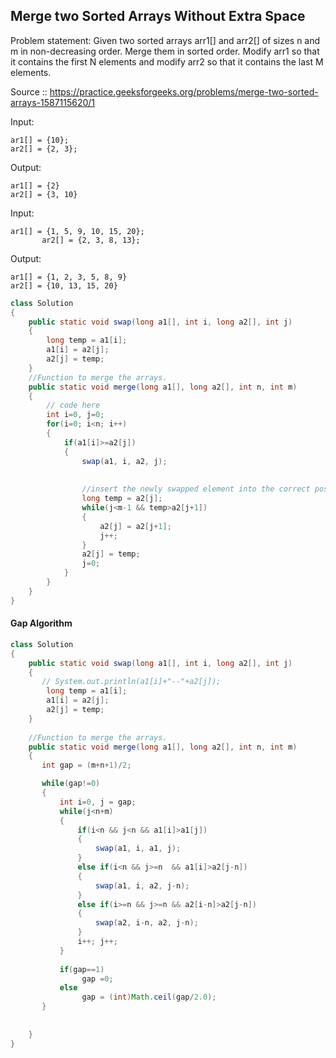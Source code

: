 ## Merge two Sorted Arrays Without Extra Space

Problem statement: Given two sorted arrays arr1[] and arr2[] of sizes n and m in non-decreasing order. 
Merge them in sorted order. 
Modify arr1 so that it contains the first N elements and 
modify arr2 so that it contains the last M elements.

Source :: https://practice.geeksforgeeks.org/problems/merge-two-sorted-arrays-1587115620/1

Input: 
```
ar1[] = {10};
ar2[] = {2, 3};
```
Output: 
```
ar1[] = {2}
ar2[] = {3, 10}  
```

Input: 
```
ar1[] = {1, 5, 9, 10, 15, 20};
       ar2[] = {2, 3, 8, 13};
```
Output: 
```
ar1[] = {1, 2, 3, 5, 8, 9}
ar2[] = {10, 13, 15, 20}
```

```java
class Solution
{
    public static void swap(long a1[], int i, long a2[], int j)
    {
        long temp = a1[i];
        a1[i] = a2[j];
        a2[j] = temp;
    }
    //Function to merge the arrays.
    public static void merge(long a1[], long a2[], int n, int m) 
    {
        // code here 
        int i=0, j=0;
        for(i=0; i<n; i++)
        {
            if(a1[i]>=a2[j]) 
            {
                swap(a1, i, a2, j);
                
                
                //insert the newly swapped element into the correct position of array 2
                long temp = a2[j];
                while(j<m-1 && temp>a2[j+1])
                {
                    a2[j] = a2[j+1];
                    j++;
                }
                a2[j] = temp;
                j=0;
            }
        }
    }
}


```

#### Gap Algorithm

```java
class Solution
{
    public static void swap(long a1[], int i, long a2[], int j)
    {
       // System.out.println(a1[i]+"--"+a2[j]);
        long temp = a1[i];
        a1[i] = a2[j];
        a2[j] = temp;
    }
   
    //Function to merge the arrays.
    public static void merge(long a1[], long a2[], int n, int m) 
    {
       int gap = (m+n+1)/2;

       while(gap!=0)
       {
           int i=0, j = gap;
           while(j<n+m)
           {
               if(i<n && j<n && a1[i]>a1[j])
               {
                   swap(a1, i, a1, j);
               }
               else if(i<n && j>=n  && a1[i]>a2[j-n])
               {
                   swap(a1, i, a2, j-n);
               }
               else if(i>=n && j>=n && a2[i-n]>a2[j-n])
               {
                   swap(a2, i-n, a2, j-n);
               }
               i++; j++;
           }
           
           if(gap==1)
                gap =0;
           else
                gap = (int)Math.ceil(gap/2.0);
       }
       
       
    }
}

```